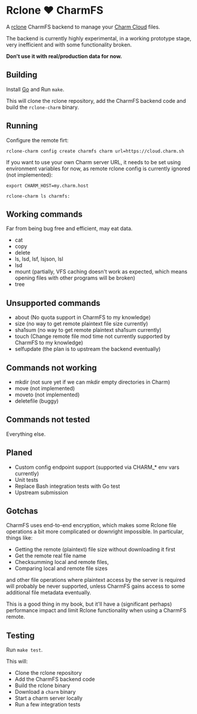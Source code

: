 # Rclone :heart: CharmFS

A [rclone](https://github.com/rclone/rclone) CharmFS backend to manage your [Charm Cloud](https://charm.sh) files.

The backend is currently highly experimental, in a working prototype stage, very inefficient and with some functionality broken.

**Don't use it with real/production data for now.**

## Building

Install [Go](https://go.dev) and Run `make`.

This will clone the rclone repository, add the CharmFS backend code and build the `rclone-charm` binary.

## Running

Configure the remote firt:

```
rclone-charm config create charmfs charm url=https://cloud.charm.sh
```

If you want to use your own Charm server URL, it needs to be set using environment variables for now, as remote rclone config is currently ignored (not implemented):

```
export CHARM_HOST=my.charm.host

rclone-charm ls charmfs:
```

## Working commands

Far from being bug free and efficient, may eat data.

* cat
* copy
* delete
* ls, lsd, lsf, lsjson, lsl
* lsd
* mount (partially, VFS caching doesn't work as expected, which means opening files with other programs will be broken)
* tree

## Unsupported commands

* about (No quota support in CharmFS to my knowledge) 
* size (no way to get remote plaintext file size currently)
* sha1sum (no way to get remote plaintext sha1sum currently)
* touch (Change remote file mod time not currently supported by CharmFS to my knowledge)
* selfupdate (the plan is to upstream the backend eventually)

## Commands not working

* mkdir (not sure yet if we can mkdir empty directories in Charm)
* move (not implemented)
* moveto (not implemented)
* deletefile (buggy)

## Commands not tested

Everything else.

## Planed

* Custom config endpoint support (supported via CHARM_* env vars currently)
* Unit tests
* Replace Bash integration tests with Go test
* Upstream submission

## Gotchas

CharmFS uses end-to-end encryption, which makes some Rclone file operations a bit more complicated or downright impossible. In particular, things like:

* Getting the remote (plaintext) file size without downloading it first
* Get the remote real file name
* Checksumming local and remote files,
* Comparing local and remote file sizes

and other file operations where plaintext access by the server is required will probably be never supported, unless CharmFS gains access to some additional file metadata eventually.

This is a good thing in my book, but it'll have a (significant perhaps) performance impact and limit Rclone functionality when using a CharmFS remote.

## Testing

Run `make test`.

This will:

* Clone the rclone repository
* Add the CharmFS backend code
* Build the rclone binary
* Download a `charm` binary
* Start a charm server locally
* Run a few integration tests
